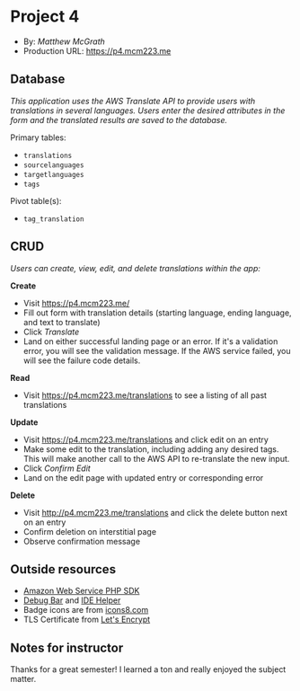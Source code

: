 # Project 4
+ By: *Matthew McGrath*
+ Production URL: <https://p4.mcm223.me>

## Database
*This application uses the AWS Translate API to provide users with translations in several languages. Users enter the desired attributes in the form and the translated results are saved to the database.*

Primary tables:
  + `translations`
  + `sourcelanguages`
  + `targetlanguages`
  + `tags`
  
Pivot table(s):
  + `tag_translation`


## CRUD
*Users can create, view, edit, and delete translations within the app:*

__Create__
  + Visit <https://p4.mcm223.me/>
  + Fill out form with translation details (starting language, ending language, and text to translate)
  + Click *Translate*
  + Land on either successful landing page or an error. If it's a validation error, you will see the validation message. If the AWS service failed, you will see the failure code details.
  
__Read__
  + Visit <https://p4.mcm223.me/translations> to see a listing of all past translations
  
__Update__
  + Visit <https://p4.mcm223.me/translations> and click edit on an entry
  + Make some edit to the translation, including adding any desired tags. This will make another call to the AWS API to re-translate the new input.
  + Click *Confirm Edit*
  + Land on the edit page with updated entry or corresponding error
  
__Delete__
  + Visit <http://p4.mcm223.me/translations> and click the delete button next on an entry
  + Confirm deletion on interstitial page
  + Observe confirmation message

## Outside resources
+ [Amazon Web Service PHP SDK](https://docs.aws.amazon.com/aws-sdk-php/v3/guide/getting-started/installation.html)
+ [Debug Bar](https://github.com/barryvdh/laravel-debugbar) and [IDE Helper](https://github.com/barryvdh/laravel-ide-helper)
+ Badge icons are from [icons8.com](https://icons8.com/)
+ TLS Certificate from [Let's Encrypt](https://letsencrypt.org/)

## Notes for instructor 
Thanks for a great semester! I learned a ton and really enjoyed the subject matter.